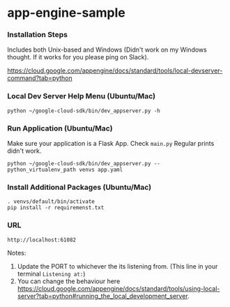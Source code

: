 # app-engine-sample

### Installation Steps
Includes both Unix-based and Windows (Didn't work on my Windows thought. If it works for you please ping on Slack).

https://cloud.google.com/appengine/docs/standard/tools/local-devserver-command?tab=python

### Local Dev Server Help Menu (Ubuntu/Mac)
```
python ~/google-cloud-sdk/bin/dev_appserver.py -h
```

### Run Application (Ubuntu/Mac)
Make sure your application is a Flask App. Check `main.py` Regular prints didn't work.
```
python ~/google-cloud-sdk/bin/dev_appserver.py --python_virtualenv_path venvs app.yaml
```

### Install Additional Packages (Ubuntu/Mac)
```
. venvs/default/bin/activate
pip install -r requiremenst.txt
```

### URL
```
http://localhost:61082
``` 
Notes:
1. Update the PORT to whichever the its listening from. (This line in your terminal `Listening at:`)
2. You can change the behaviour here https://cloud.google.com/appengine/docs/standard/tools/using-local-server?tab=python#running_the_local_development_server.
